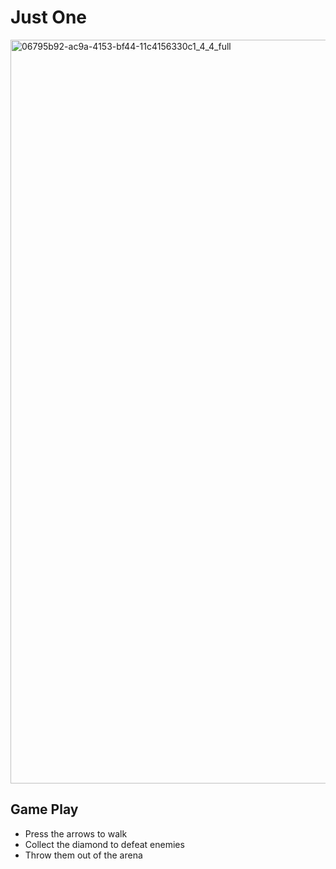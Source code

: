 # Just One

<img width="1190" alt="06795b92-ac9a-4153-bf44-11c4156330c1_4_4_full" src="https://user-images.githubusercontent.com/33491353/113490313-9a0a2880-949f-11eb-99ed-6716b2765f5f.png">

 
## Game Play 

- Press the arrows to walk
- Collect the diamond to defeat enemies
- Throw them out of the arena
